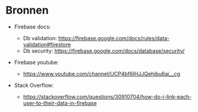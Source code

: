 # Bronnen

* Firebase docs:
	* Db validation: https://firebase.google.com/docs/rules/data-validation#firestore
	* Db security: https://firebase.google.com/docs/database/security/
	
* Firebase youtube: 
	* https://www.youtube.com/channel/UCP4bf6IHJJQehibu6ai__cg

* Stack Overflow:
	* https://stackoverflow.com/questions/30910704/how-do-i-link-each-user-to-their-data-in-firebase